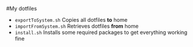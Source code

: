 #My dotfiles

- `exportToSystem.sh` Copies all dotfiles **to** home
- `importFromSystem.sh` Retrieves dotfiles **from** home
- `install.sh` Installs some required packages to get everything working fine
